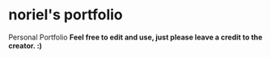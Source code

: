 # noriel's portfolio

Personal Portfolio
**Feel free to edit and use, just please leave a credit to the creator. :)**
